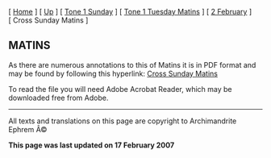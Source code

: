 \[ [Home](index.md) \] \[ [Up](annotated_translations.md) \] \[ [Tone 1 Sunday](tone_1_sunday.md) \] \[ [Tone 1 Tuesday Matins](tone_1_tuesday_matins.md) \] \[ [2 February](2_february1.md) \] \[ Cross Sunday Matins \]

MATINS
------

As there are numerous annotations to this of Matins it is in PDF format and may be found by following this hyperlink: [Cross Sunday Matins](CrossSunMat2006.pdf)

To read the file you will need Adobe Acrobat Reader, which may be downloaded free from Adobe.

------------------------------------------------------------------------

All texts and translations on this page are copyright to
Archimandrite Ephrem Â©

**This page was last updated on 17 February 2007**
